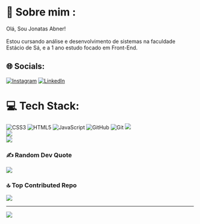 # 💫 Sobre mim :
Olá, Sou Jonatas Abner!<br><br>Estou cursando análise e desenvolvimento de sistemas na faculdade Estácio de Sá, e a 1 ano estudo focado em Front-End.<br>


## 🌐 Socials:
[![Instagram](https://img.shields.io/badge/Instagram-%23E4405F.svg?logo=Instagram&logoColor=white)](https://instagram.com/https://www.instagram.com/jonatasasb/) [![LinkedIn](https://img.shields.io/badge/LinkedIn-%230077B5.svg?logo=linkedin&logoColor=white)](https://linkedin.com/in/https://www.linkedin.com/in/jonatasasb) 

# 💻 Tech Stack:
![CSS3](https://img.shields.io/badge/css3-%231572B6.svg?style=plastic&logo=css3&logoColor=white) ![HTML5](https://img.shields.io/badge/html5-%23E34F26.svg?style=plastic&logo=html5&logoColor=white) ![JavaScript](https://img.shields.io/badge/javascript-%23323330.svg?style=plastic&logo=javascript&logoColor=%23F7DF1E) ![GitHub](https://img.shields.io/badge/github-%23121011.svg?style=plastic&logo=github&logoColor=white) ![Git](https://img.shields.io/badge/git-%23F05033.svg?style=plastic&logo=git&logoColor=white)
![](https://github-readme-stats.vercel.app/api?username=jonatasASB&theme=dark&hide_border=true&include_all_commits=true&count_private=true)<br/>
![](https://github-readme-streak-stats.herokuapp.com/?user=jonatasASB&theme=dark&hide_border=true)<br/>
![](https://github-readme-stats.vercel.app/api/top-langs/?username=jonatasASB&theme=dark&hide_border=true&include_all_commits=true&count_private=true&layout=compact)

### ✍️ Random Dev Quote
![](https://quotes-github-readme.vercel.app/api?type=horizontal&theme=tokyonight)

### 🔝 Top Contributed Repo
![](https://github-contributor-stats.vercel.app/api?username=jonatasASB&limit=5&theme=tokyonight&combine_all_yearly_contributions=true)

---
[![](https://visitcount.itsvg.in/api?id=jonatasASB&icon=0&color=12)](https://visitcount.itsvg.in)

<!-- Proudly created with GPRM ( https://gprm.itsvg.in ) -->

<!--
**JonatasASB/JonatasASB** is a ✨ _special_ ✨ repository because its `README.md` (this file) appears on your GitHub profile.

Here are some ideas to get you started:

- 🔭 I’m currently working on ...
- 🌱 I’m currently learning ...
- 👯 I’m looking to collaborate on ...
- 🤔 I’m looking for help with ...
- 💬 Ask me about ...
- 📫 How to reach me: ...
- 😄 Pronouns: ...
- ⚡ Fun fact: ...
-->
